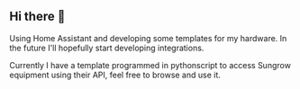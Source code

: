 ## Hi there 👋

Using Home Assistant and developing some templates for my hardware. In the future I'll hopefully start developing integrations.

Currently I have a template programmed in pythonscript to access Sungrow equipment using their API, feel free to browse and use it.
